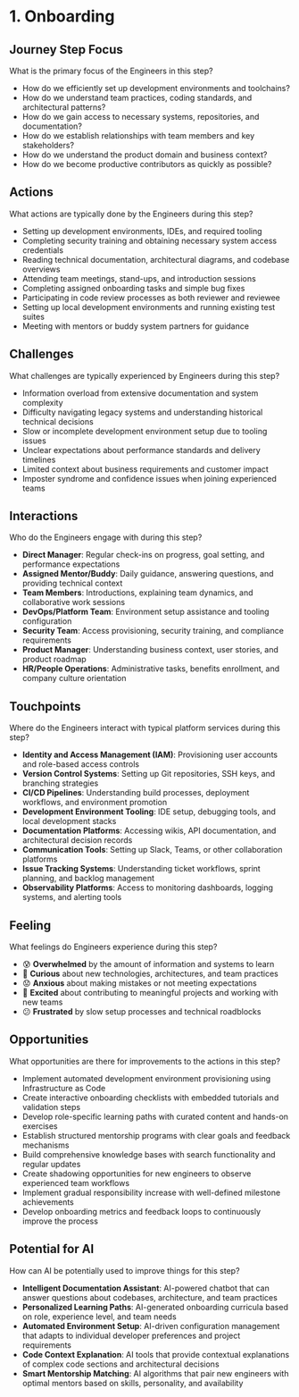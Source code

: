 # 1. Onboarding

## Journey Step Focus

What is the primary focus of the Engineers in this step?

- How do we efficiently set up development environments and toolchains?
- How do we understand team practices, coding standards, and architectural patterns?
- How do we gain access to necessary systems, repositories, and documentation?
- How do we establish relationships with team members and key stakeholders?
- How do we understand the product domain and business context?
- How do we become productive contributors as quickly as possible?

## Actions

What actions are typically done by the Engineers during this step?

- Setting up development environments, IDEs, and required tooling
- Completing security training and obtaining necessary system access credentials
- Reading technical documentation, architectural diagrams, and codebase overviews
- Attending team meetings, stand-ups, and introduction sessions
- Completing assigned onboarding tasks and simple bug fixes
- Participating in code review processes as both reviewer and reviewee
- Setting up local development environments and running existing test suites
- Meeting with mentors or buddy system partners for guidance

## Challenges

What challenges are typically experienced by Engineers during this step?

- Information overload from extensive documentation and system complexity
- Difficulty navigating legacy systems and understanding historical technical decisions
- Slow or incomplete development environment setup due to tooling issues
- Unclear expectations about performance standards and delivery timelines
- Limited context about business requirements and customer impact
- Imposter syndrome and confidence issues when joining experienced teams

## Interactions

Who do the Engineers engage with during this step?

- **Direct Manager**: Regular check-ins on progress, goal setting, and performance expectations
- **Assigned Mentor/Buddy**: Daily guidance, answering questions, and providing technical context
- **Team Members**: Introductions, explaining team dynamics, and collaborative work sessions
- **DevOps/Platform Team**: Environment setup assistance and tooling configuration
- **Security Team**: Access provisioning, security training, and compliance requirements
- **Product Manager**: Understanding business context, user stories, and product roadmap
- **HR/People Operations**: Administrative tasks, benefits enrollment, and company culture orientation

## Touchpoints

Where do the Engineers interact with typical platform services during this step?

- **Identity and Access Management (IAM)**: Provisioning user accounts and role-based access controls
- **Version Control Systems**: Setting up Git repositories, SSH keys, and branching strategies
- **CI/CD Pipelines**: Understanding build processes, deployment workflows, and environment promotion
- **Development Environment Tooling**: IDE setup, debugging tools, and local development stacks
- **Documentation Platforms**: Accessing wikis, API documentation, and architectural decision records
- **Communication Tools**: Setting up Slack, Teams, or other collaboration platforms
- **Issue Tracking Systems**: Understanding ticket workflows, sprint planning, and backlog management
- **Observability Platforms**: Access to monitoring dashboards, logging systems, and alerting tools

## Feeling

What feelings do Engineers experience during this step?

- 😰 **Overwhelmed** by the amount of information and systems to learn
- 🤔 **Curious** about new technologies, architectures, and team practices
- 😟 **Anxious** about making mistakes or not meeting expectations
- 🙂 **Excited** about contributing to meaningful projects and working with new teams
- 😕 **Frustrated** by slow setup processes and technical roadblocks

## Opportunities

What opportunities are there for improvements to the actions in this step?

- Implement automated development environment provisioning using Infrastructure as Code
- Create interactive onboarding checklists with embedded tutorials and validation steps
- Develop role-specific learning paths with curated content and hands-on exercises
- Establish structured mentorship programs with clear goals and feedback mechanisms
- Build comprehensive knowledge bases with search functionality and regular updates
- Create shadowing opportunities for new engineers to observe experienced team workflows
- Implement gradual responsibility increase with well-defined milestone achievements
- Develop onboarding metrics and feedback loops to continuously improve the process

## Potential for AI

How can AI be potentially used to improve things for this step?

- **Intelligent Documentation Assistant**: AI-powered chatbot that can answer questions about codebases, architecture, and team practices
- **Personalized Learning Paths**: AI-generated onboarding curricula based on role, experience level, and team needs
- **Automated Environment Setup**: AI-driven configuration management that adapts to individual developer preferences and project requirements
- **Code Context Explanation**: AI tools that provide contextual explanations of complex code sections and architectural decisions
- **Smart Mentorship Matching**: AI algorithms that pair new engineers with optimal mentors based on skills, personality, and availability
